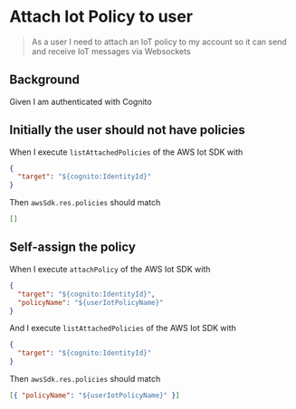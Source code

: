 # Attach Iot Policy to user

> As a user I need to attach an IoT policy to my account so it can send and
> receive IoT messages via Websockets

## Background

Given I am authenticated with Cognito

## Initially the user should not have policies

When I execute `listAttachedPolicies` of the AWS Iot SDK with

```json
{
  "target": "${cognito:IdentityId}"
}
```

Then `awsSdk.res.policies` should match

```json
[]
```

## Self-assign the policy

When I execute `attachPolicy` of the AWS Iot SDK with

```json
{
  "target": "${cognito:IdentityId}",
  "policyName": "${userIotPolicyName}"
}
```

And I execute `listAttachedPolicies` of the AWS Iot SDK with

```json
{
  "target": "${cognito:IdentityId}"
}
```

Then `awsSdk.res.policies` should match

```json
[{ "policyName": "${userIotPolicyName}" }]
```
